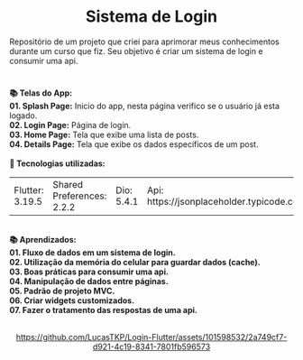 <h1 align="center">Sistema de Login</h1>
<div>
Repositório de um projeto que criei para aprimorar meus conhecimentos durante um curso que fiz. Seu objetivo é criar um sistema de login e consumir uma api.
</div>  


#

<div align="left"> 
  <strong>📚 Telas do App:</strong>
</div>

<div align="left"> 
   <strong>01. Splash Page:</strong> Inicio do app, nesta página verifico se o usuário já esta logado.
</div>

<div align="left"> 
   <strong>02. Login Page:</strong> Página de login.
</div>

<div align="left"> 
   <strong>03. Home Page:</strong> Tela que exibe uma lista de posts.
</div>

<div align="left"> 
   <strong>04. Details Page:</strong> Tela que exibe os dados específicos de um post.
</div>

<br/>

<div align="left">  
  <strong> 💼 Tecnologias utilizadas: </strong>
</div>

<table align="center">
 <tr>
  <td>Flutter: 3.19.5</td>  
  <td>Shared Preferences: 2.2.2</td>
  <td>Dio: 5.4.1</td>
  <td>Api: https://jsonplaceholder.typicode.com</td>
 </tr>
</table>
    
<br/>

<div align="left"> 
  <strong>📚 Aprendizados:</strong>
</div>

<div align="left"> 
   <strong>01. Fluxo de dados em um sistema de login.</strong>
</div>

<div align="left"> 
   <strong>02. Utilização da memória do celular para guardar dados (cache).</strong>
</div>

<div align="left"> 
   <strong>03. Boas práticas para consumir uma api.</strong>
</div>

<div align="left"> 
   <strong>04. Manipulação de dados entre páginas.</strong>

<div align="left"> 
   <strong>05. Padrão de projeto MVC.</strong>
</div>

<div align="left"> 
   <strong>06. Criar widgets customizados.</strong>
</div>

<div align="left"> 
   <strong>07. Fazer o tratamento das respostas de uma api.</strong>
</div>

<br />

<div align="center">

https://github.com/LucasTKP/Login-Flutter/assets/101598532/2a749cf7-d921-4c19-8341-7801fb596573




</div>
